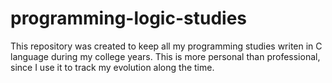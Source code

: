 # programming-logic-studies
This repository was created to keep all my programming studies writen in C language during my college years. This is more personal than professional, since I use it to track my evolution along the time.
